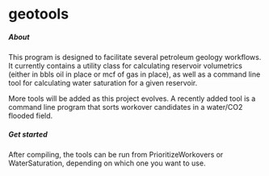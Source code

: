 # geotools
##### About
This program is designed to facilitate several petroleum geology workflows. It currently contains a utility class for calculating
reservoir volumetrics (either in bbls oil in place or mcf of gas in place), as well as a command line tool for calculating water saturation for a 
given reservoir. 

More tools will be added as this project evolves. A recently added tool is a command line program that sorts workover candidates in a water/CO2 flooded field.

##### Get started
After compiling, the tools can be run from PrioritizeWorkovers or WaterSaturation, depending on which one you want to use.

